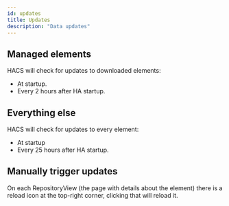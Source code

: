 ```yaml
---
id: updates
title: Updates
description: "Data updates"
---
```


## Managed elements

HACS will check for updates to downloaded elements:

- At startup.
- Every 2 hours after HA startup.

## Everything else

HACS will check for updates to every element:

- At startup
- Every 25 hours after HA startup.

## Manually trigger updates

On each RepositoryView (the page with details about the element) there is a reload icon at the top-right corner, clicking that will reload it.
